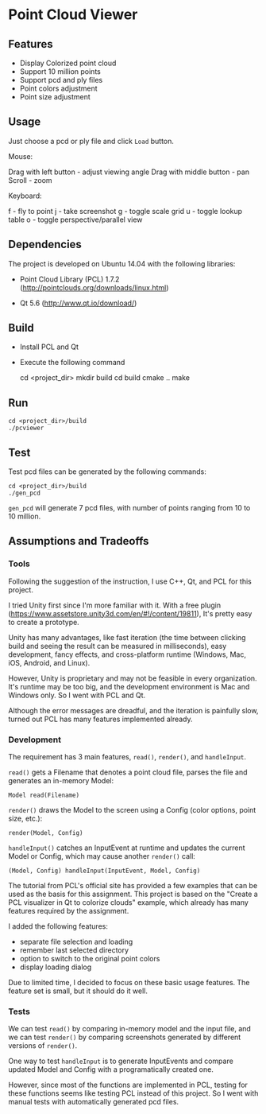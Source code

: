 # Point Cloud Viewer

## Features

- Display Colorized point cloud
- Support 10 million points
- Support pcd and ply files
- Point colors adjustment
- Point size adjustment

## Usage

Just choose a pcd or ply file and click `Load` button.

Mouse:

Drag with left button - adjust viewing angle
Drag with middle button - pan
Scroll - zoom

Keyboard:

f - fly to point
j - take screenshot
g - toggle scale grid
u - toggle lookup table 
o - toggle perspective/parallel view

## Dependencies

The project is developed on Ubuntu 14.04 with the following libraries:

- Point Cloud Library (PCL) 1.7.2 (http://pointclouds.org/downloads/linux.html)

- Qt 5.6 (http://www.qt.io/download/)

## Build

- Install PCL and Qt

- Execute the following command

    cd <project_dir>
    mkdir build
    cd build
    cmake ..
    make

## Run

    cd <project_dir>/build
    ./pcviewer

## Test

Test pcd files can be generated by the following commands:

    cd <project_dir>/build
    ./gen_pcd

`gen_pcd` will generate 7 pcd files, with number of points ranging from 10 to 10 million.

## Assumptions and Tradeoffs

### Tools

Following the suggestion of the instruction, I use C++, Qt, and PCL for this project. 

I tried Unity first since I'm more familiar with it. With a free plugin (https://www.assetstore.unity3d.com/en/#!/content/19811), It's pretty easy to create a prototype.

Unity has many advantages, like fast iteration (the time between clicking build and seeing the result can be measured in milliseconds), easy development, fancy effects, and cross-platform runtime (Windows, Mac, iOS, Android, and Linux). 

However, Unity is proprietary and may not be feasible in every organization. It's runtime may be too big, and the development environment is Mac and Windows only. So I went with PCL and Qt.

Although the error messages are dreadful, and the iteration is painfully slow, turned out PCL has many features implemented already.

### Development

The requirement has 3 main features, `read()`, `render()`, and `handleInput`.

`read()` gets a Filename that denotes a point cloud file, parses the file and generates an in-memory Model:

    Model read(Filename)

`render()` draws the Model to the screen using a Config (color options, point size, etc.):

    render(Model, Config)

`handleInput()` catches an InputEvent at runtime and updates the current Model or Config, which may cause another `render()` call:

    (Model, Config) handleInput(InputEvent, Model, Config)

The tutorial from PCL's official site has provided a few examples that can be used as the basis for this assignment. This project is based on the "Create a PCL visualizer in Qt to colorize clouds" example, which already has many features required by the assignment.

I added the following features:

- separate file selection and loading
- remember last selected directory
- option to switch to the original point colors
- display loading dialog

Due to limited time, I decided to focus on these basic usage features. The feature set is small, but it should do it well.

### Tests

We can test `read()` by comparing in-memory model and the input file, and we can test `render()` by comparing screenshots generated by different versions of `render()`. 

One way to test `handleInput` is to generate InputEvents and compare updated Model and Config with a programatically created one.

However, since most of the functions are implemented in PCL, testing for these functions seems like testing PCL instead of this project. So I went with manual tests with automatically generated pcd files.

